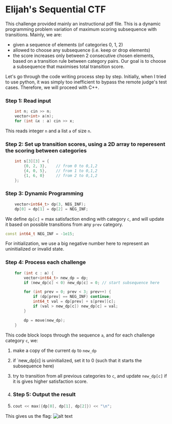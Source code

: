 # Elijah's Sequential CTF
This challenge provided mainly an instructional pdf file. This is a dynamic programming problem variation of maximum scoring subsequence with transitions. Mainly, we are:
- given a sequence of elements (of categories 0, 1, 2)
- allowed to choose any subsequence (i.e. keep or drop elements)
- the score increases only between 2 consecutive chosen elements, based on a transition rule between category pairs.
Our goal is to choose a subsequence that maximises total transition score.

Let's go through the code writing process step by step. Initially, when I tried to use python, it was simply too inefficient to bypass the remote judge's test cases. Therefore, we will proceed with C++.

### Step 1: Read input

```cpp
    int n; cin >> n;
    vector<int> a(n);
    for (int &x : a) cin >> x;
```
This reads integer `n` and a list `a` of size `n`.

### Step 2: Set up transition scores, using a 2D array to reperesent the scoring between categories
```cpp
    int s[3][3] = {
        {0, 2, 3},    // from 0 to 0,1,2
        {4, 0, 5},    // from 1 to 0,1,2
        {1, 6, 0}     // from 2 to 0,1,2
    };
```

### Step 3: Dynamic Programming

```cpp
    vector<int64_t> dp(3, NEG_INF);
    dp[0] = dp[1] = dp[2] = NEG_INF;
```
We define `dp[c]` = max satisfaction ending with category `c`, and will update it based on possible transitions from any `prev` category.

```cpp
const int64_t NEG_INF = -1e15;
```
For initialization, we use a big negative number here to represent an uninitialized or invalid state. 

### Step 4: Process each challenge
```cpp
    for (int c : a) {
        vector<int64_t> new_dp = dp;
        if (new_dp[c] < 0) new_dp[c] = 0; // start subsequence here

        for (int prev = 0; prev < 3; prev++) {
            if (dp[prev] == NEG_INF) continue;
            int64_t val = dp[prev] + s[prev][c];
            if (val > new_dp[c]) new_dp[c] = val;
        }

        dp = move(new_dp);
    }
```
This code block loops through the sequence `a`, and for each challenge category `c`, we:
1. make a copy of the current `dp` to `new_dp`
2. if `new_dp[c] is uninitialized, set it to 0 (such that it starts the subsequence here)
3. try to transition from all previous categories to `c`, and update `new_dp[c]` if it is gives higher satisfaction score.

4. ### Step 5: Output the result
5. ```cpp
   cout << max({dp[0], dp[1], dp[2]}) << "\n";
   ```

This gives us the flag:
![alt text](https://github.com/qmkoh/Greyctf2025-writeups/blob/main/misc/dist-elijahs_sequential_ctf/flag.jpg)
